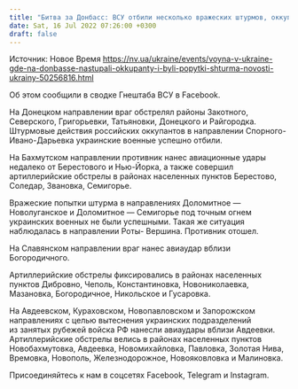 ```yaml
---
title: "Битва за Донбасс: ВСУ отбили несколько вражеских штурмов, оккупанты наступают на Углегорскую ТЭС"
date: Sat, 16 Jul 2022 07:26:00 +0300
draft: false
---
```

Источник: Новое Время https://nv.ua/ukraine/events/voyna-v-ukraine-gde-na-donbasse-nastupali-okkupanty-i-byli-popytki-shturma-novosti-ukrainy-50256816.html


 Об этом сообщили в сводке Гнештаба ВСУ в Facebook.

На Донецком направлении враг обстрелял районы Закотного, Северского, Григорьевки, Татьяновки, Донецкого и Райгородка. Штурмовые действия российских оккупантов в направлении Спорного- Ивано-Дарьевка украинские военные успешно отбили.

На Бахмутском направлении противник нанес авиационные удары недалеко от Берестового и Нью-Йорка, а также совершил артиллерийские обстрелы в районах населенных пунктов Берестово, Соледар, Звановка, Семигорье.

Вражеские попытки штурма в направлениях Доломитное — Новолуганское и Доломитное — Семигорье под точным огнем украинских военных не были успешными. Такая же ситуация наблюдалась в направлении Роты- Вершина. Противник отошел.

На Славянском направлении враг нанес авиаудар вблизи Богородичного.

Артиллерийские обстрелы фиксировались в районах населенных пунктов Дибровно, Чеполь, Константиновка, Новониколаевка, Мазановка, Богородичное, Никольское и Гусаровка.

На Авдеевском, Кураховском, Новопавловском и Запорожском направлениях с целью вытеснения украинских подразделений из занятых рубежей войска РФ нанесли авиаудары вблизи Авдеевки. Артиллерийские обстрелы велись в районах населенных пунктов Новобахмутовка, Авдеевка, Новомихайловка, Павловка, Золотая Нива, Времовка, Новополь, Железнодорожное, Новояковловка и Малиновка.

Присоединяйтесь к нам в соцсетях Facebook, Telegram и Instagram.
